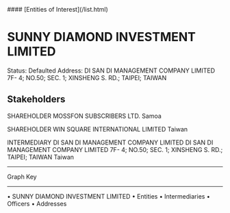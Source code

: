 <link rel="stylesheet" type="text/css" href="../../assets/style.css">
#### [Entities of Interest](/list.html)

# SUNNY DIAMOND INVESTMENT LIMITED
Status: Defaulted
Address: DI SAN DI MANAGEMENT COMPANY LIMITED 7F- 4; NO.50; SEC. 1; XINSHENG S. RD.; TAIPEI; TAIWAN

## Stakeholders
SHAREHOLDER
MOSSFON SUBSCRIBERS LTD.
Samoa


SHAREHOLDER
WIN SQUARE INTERNATIONAL LIMITED
Taiwan


INTERMEDIARY
DI SAN DI MANAGEMENT COMPANY LIMITED
DI SAN DI MANAGEMENT COMPANY LIMITED 7F- 4; NO.50; SEC. 1; XINSHENG S. RD.; TAIPEI; TAIWAN
Taiwan




---



<div class="legend">
Graph Key
<hr>
<span class="focus">• SUNNY DIAMOND INVESTMENT LIMITED</span>
<span class="entity">• Entities</span>
<span class="intermediary">• Intermediaries</span>
<span class="officer">• Officers</span>
<span class="address">• Addresses</span>
</div>


<img src="http://eoi-graphs.s3-website-eu-west-1.amazonaws.com/SUNNY_DIAMOND_INVESTMENT_LIMITED.png" alt="">

